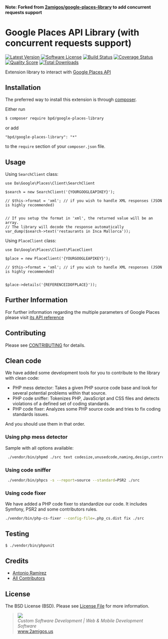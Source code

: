 #### Note: Forked from [2amigos/google-places-library](https://github.com/2amigos/google-places-library) to add concurrent requests support

# Google Places API Library (with concurrent requests support)

[![Latest Version](https://img.shields.io/github/tag/bpd/google-places-library.svg?style=flat-square&label=release)](https://github.com/bpd/google-places-library/tags)
[![Software License](https://img.shields.io/badge/license-MIT-brightgreen.svg?style=flat-square)](LICENSE.md)
[![Build Status](https://img.shields.io/travis/bpd/google-places-library/master.svg?style=flat-square)](https://travis-ci.org/bpd/google-places-library)
[![Coverage Status](https://img.shields.io/scrutinizer/coverage/g/bpd/google-places-library.svg?style=flat-square)](https://scrutinizer-ci.com/g/bpd/google-places-library/code-structure)
[![Quality Score](https://img.shields.io/scrutinizer/g/bpd/google-places-library.svg?style=flat-square)](https://scrutinizer-ci.com/g/bpd/google-places-library)
[![Total Downloads](https://img.shields.io/packagist/dt/bpd/google-places-library.svg?style=flat-square)](https://packagist.org/packages/bpd/google-places-library)

Extension library to interact with [Google Places API](https://developers.google.com/places/documentation/index)

## Installation

The preferred way to install this extension is through [composer](http://getcomposer.org/download/).

Either run

```bash
$ composer require bpd/google-places-library
```

or add

```
"bpd/google-places-library": "*"
```

to the `require` section of your `composer.json` file.

Usage
-----

Using `SearchClient` class:

```
use Da\Google\Places\Client\SearchClient 

$search = new SearchClient('{YOURGOOGLEAPIKEY}');

// $this->format = 'xml'; // if you wish to handle XML responses (JSON is highly recommended)


// If you setup the format in 'xml', the returned value will be an array.
// The library will decode the response automatically
var_dump($search->text('restaurants in Inca Mallorca'));

```

Using `PlaceClient` class:

```
use Da\Google\Places\Client\PlaceClient

$place = new PlaceClient('{YOURGOOGLEAPIKEY}');

// $this->format = 'xml'; // if you wish to handle XML responses (JSON is highly recommended)


$place->details('{REFERENCEIDOFPLACE}'));

```

Further Information
-------------------

For further information regarding the multiple parameters of Google Places please visit
[its API reference](https://developers.google.com/places/documentation/index)


## Contributing

Please see [CONTRIBUTING](CONTRIBUTING.md) for details.

## Clean code
 
We have added some development tools for you to contribute to the library with clean code: 

- PHP mess detector: Takes a given PHP source code base and look for several potential problems within that source.
- PHP code sniffer: Tokenizes PHP, JavaScript and CSS files and detects violations of a defined set of coding standards.
- PHP code fixer: Analyzes some PHP source code and tries to fix coding standards issues.

And you should use them in that order. 

### Using php mess detector

Sample with all options available:

```bash 
 ./vendor/bin/phpmd ./src text codesize,unusedcode,naming,design,controversial,cleancode
```

### Using code sniffer
 
```bash 
 ./vendor/bin/phpcs -s --report=source --standard=PSR2 ./src
```

### Using code fixer

We have added a PHP code fixer to standardize our code. It includes Symfony, PSR2 and some contributors rules. 

```bash 
./vendor/bin/php-cs-fixer --config-file=.php_cs.dist fix ./src
```

## Testing

 ```bash
 $ ./vendor/bin/phpunit
 ```


## Credits

- [Antonio Ramirez](https://github.com/tonydspaniard)
- [All Contributors](https://github.com/bpd/google-places-library/graphs/contributors)

## License

The BSD License (BSD). Please see [License File](LICENSE.md) for more information.

<blockquote>
    <a href="http://www.2amigos.us"><img src="http://www.gravatar.com/avatar/55363394d72945ff7ed312556ec041e0.png"></a><br>
    <i>Custom Software Development | Web & Mobile Development Software</i><br> 
    <a href="http://www.2amigos.us">www.2amigos.us</a>
</blockquote>
